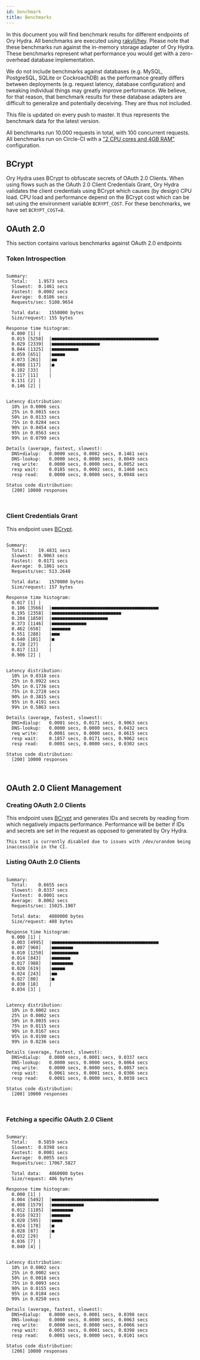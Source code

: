 ```yaml
---
id: benchmark
title: Benchmarks
---
```


In this document you will find benchmark results for different endpoints of Ory
Hydra. All benchmarks are executed using
[rakyll/hey](https://github.com/rakyll/hey). Please note that these benchmarks
run against the in-memory storage adapter of Ory Hydra. These benchmarks
represent what performance you would get with a zero-overhead database
implementation.

We do not include benchmarks against databases (e.g. MySQL, PostgreSQL, SQLite or
CockroachDB) as the performance greatly differs between deployments (e.g.
request latency, database configuration) and tweaking individual things may
greatly improve performance. We believe, for that reason, that benchmark results
for these database adapters are difficult to generalize and potentially
deceiving. They are thus not included.

This file is updated on every push to master. It thus represents the benchmark
data for the latest version.

All benchmarks run 10.000 requests in total, with 100 concurrent requests. All
benchmarks run on Circle-CI with a
["2 CPU cores and 4GB RAM"](https://support.circleci.com/hc/en-us/articles/360000489307-Why-do-my-tests-take-longer-to-run-on-CircleCI-than-locally-)
configuration.

## BCrypt

Ory Hydra uses BCrypt to obfuscate secrets of OAuth 2.0 Clients. When using
flows such as the OAuth 2.0 Client Credentials Grant, Ory Hydra validates the
client credentials using BCrypt which causes (by design) CPU load. CPU load and
performance depend on the BCrypt cost which can be set using the environment
variable `BCRYPT_COST`. For these benchmarks, we have set `BCRYPT_COST=8`.

## OAuth 2.0

This section contains various benchmarks against OAuth 2.0 endpoints

### Token Introspection

```

Summary:
  Total:	1.9573 secs
  Slowest:	0.1461 secs
  Fastest:	0.0002 secs
  Average:	0.0186 secs
  Requests/sec:	5108.9654

  Total data:	1550000 bytes
  Size/request:	155 bytes

Response time histogram:
  0.000 [1]	|
  0.015 [5258]	|■■■■■■■■■■■■■■■■■■■■■■■■■■■■■■■■■■■■■■■■
  0.029 [2339]	|■■■■■■■■■■■■■■■■■■
  0.044 [1325]	|■■■■■■■■■■
  0.059 [651]	|■■■■■
  0.073 [261]	|■■
  0.088 [117]	|■
  0.102 [33]	|
  0.117 [11]	|
  0.131 [2]	|
  0.146 [2]	|


Latency distribution:
  10% in 0.0006 secs
  25% in 0.0015 secs
  50% in 0.0133 secs
  75% in 0.0284 secs
  90% in 0.0454 secs
  95% in 0.0563 secs
  99% in 0.0799 secs

Details (average, fastest, slowest):
  DNS+dialup:	0.0000 secs, 0.0002 secs, 0.1461 secs
  DNS-lookup:	0.0000 secs, 0.0000 secs, 0.0049 secs
  req write:	0.0000 secs, 0.0000 secs, 0.0052 secs
  resp wait:	0.0185 secs, 0.0002 secs, 0.1460 secs
  resp read:	0.0000 secs, 0.0000 secs, 0.0048 secs

Status code distribution:
  [200]	10000 responses



```

### Client Credentials Grant

This endpoint uses [BCrypt](#bcrypt).

```

Summary:
  Total:	19.4831 secs
  Slowest:	0.9063 secs
  Fastest:	0.0171 secs
  Average:	0.1861 secs
  Requests/sec:	513.2648

  Total data:	1570000 bytes
  Size/request:	157 bytes

Response time histogram:
  0.017 [1]	|
  0.106 [3566]	|■■■■■■■■■■■■■■■■■■■■■■■■■■■■■■■■■■■■■■■■
  0.195 [2358]	|■■■■■■■■■■■■■■■■■■■■■■■■■■
  0.284 [1850]	|■■■■■■■■■■■■■■■■■■■■■
  0.373 [1146]	|■■■■■■■■■■■■■
  0.462 [650]	|■■■■■■■
  0.551 [288]	|■■■
  0.640 [101]	|■
  0.728 [27]	|
  0.817 [11]	|
  0.906 [2]	|


Latency distribution:
  10% in 0.0318 secs
  25% in 0.0922 secs
  50% in 0.1736 secs
  75% in 0.2728 secs
  90% in 0.3815 secs
  95% in 0.4191 secs
  99% in 0.5863 secs

Details (average, fastest, slowest):
  DNS+dialup:	0.0001 secs, 0.0171 secs, 0.9063 secs
  DNS-lookup:	0.0000 secs, 0.0000 secs, 0.0432 secs
  req write:	0.0001 secs, 0.0000 secs, 0.0615 secs
  resp wait:	0.1857 secs, 0.0171 secs, 0.9062 secs
  resp read:	0.0001 secs, 0.0000 secs, 0.0302 secs

Status code distribution:
  [200]	10000 responses



```

## OAuth 2.0 Client Management

### Creating OAuth 2.0 Clients

This endpoint uses [BCrypt](#bcrypt) and generates IDs and secrets by reading
from which negatively impacts performance. Performance will be better if IDs and
secrets are set in the request as opposed to generated by Ory Hydra.

```
This test is currently disabled due to issues with /dev/urandom being inaccessible in the CI.
```

### Listing OAuth 2.0 Clients

```

Summary:
  Total:	0.6655 secs
  Slowest:	0.0337 secs
  Fastest:	0.0001 secs
  Average:	0.0062 secs
  Requests/sec:	15025.1907

  Total data:	4880000 bytes
  Size/request:	488 bytes

Response time histogram:
  0.000 [1]	|
  0.003 [4995]	|■■■■■■■■■■■■■■■■■■■■■■■■■■■■■■■■■■■■■■■■
  0.007 [960]	|■■■■■■■■
  0.010 [1250]	|■■■■■■■■■■
  0.014 [843]	|■■■■■■■
  0.017 [988]	|■■■■■■■■
  0.020 [619]	|■■■■■
  0.024 [243]	|■■
  0.027 [80]	|■
  0.030 [18]	|
  0.034 [3]	|


Latency distribution:
  10% in 0.0002 secs
  25% in 0.0002 secs
  50% in 0.0035 secs
  75% in 0.0115 secs
  90% in 0.0167 secs
  95% in 0.0190 secs
  99% in 0.0236 secs

Details (average, fastest, slowest):
  DNS+dialup:	0.0000 secs, 0.0001 secs, 0.0337 secs
  DNS-lookup:	0.0000 secs, 0.0000 secs, 0.0064 secs
  req write:	0.0000 secs, 0.0000 secs, 0.0057 secs
  resp wait:	0.0061 secs, 0.0001 secs, 0.0306 secs
  resp read:	0.0001 secs, 0.0000 secs, 0.0038 secs

Status code distribution:
  [200]	10000 responses



```

### Fetching a specific OAuth 2.0 Client

```

Summary:
  Total:	0.5859 secs
  Slowest:	0.0398 secs
  Fastest:	0.0001 secs
  Average:	0.0055 secs
  Requests/sec:	17067.5827

  Total data:	4860000 bytes
  Size/request:	486 bytes

Response time histogram:
  0.000 [1]	|
  0.004 [5492]	|■■■■■■■■■■■■■■■■■■■■■■■■■■■■■■■■■■■■■■■■
  0.008 [1579]	|■■■■■■■■■■■■
  0.012 [1105]	|■■■■■■■■
  0.016 [923]	|■■■■■■■
  0.020 [595]	|■■■■
  0.024 [178]	|■
  0.028 [87]	|■
  0.032 [29]	|
  0.036 [7]	|
  0.040 [4]	|


Latency distribution:
  10% in 0.0002 secs
  25% in 0.0002 secs
  50% in 0.0018 secs
  75% in 0.0093 secs
  90% in 0.0155 secs
  95% in 0.0184 secs
  99% in 0.0250 secs

Details (average, fastest, slowest):
  DNS+dialup:	0.0000 secs, 0.0001 secs, 0.0398 secs
  DNS-lookup:	0.0000 secs, 0.0000 secs, 0.0063 secs
  req write:	0.0000 secs, 0.0000 secs, 0.0066 secs
  resp wait:	0.0053 secs, 0.0001 secs, 0.0398 secs
  resp read:	0.0001 secs, 0.0000 secs, 0.0101 secs

Status code distribution:
  [200]	10000 responses



```
